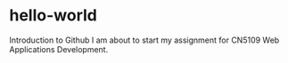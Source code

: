 # hello-world
Introduction to Github
I am about to start my assignment for CN5109 Web Applications Development.
